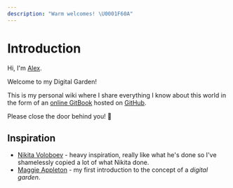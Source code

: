 ```yaml
---
description: "Warm welcomes! \U0001F60A"
---
```


# Introduction

Hi, I'm [Alex](https://alex.notion.dog). 

Welcome to my Digital Garden!

This is my personal wiki where I share everything I know about this world in the form of an [online GitBook](https://wiki.alexhe.io/) hosted on [GitHub](https://github.com/ioalex/garden).

Please close the door behind you! 🚪

## Inspiration

* [Nikita Voloboev](https://wiki.nikitavoloboev.xyz/) - heavy inspiration, really like what he's done so I've shamelessly copied a lot of what Nikita done.
* [Maggie Appleton](https://maggieappleton.com/garden) - my first introduction to the concept of a _digital garden_.



